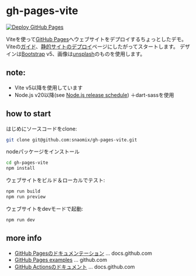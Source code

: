# gh-pages-vite

[![Deploy GitHub Pages](../../actions/workflows/build.yml/badge.svg)](../../actions/workflows/build.yml)

Viteを使って[GitHub Pages]へウェブサイトをデプロイするちょっとしたデモ。
Viteの[ガイド]、[静的サイトのデプロイ]ページにしたがってスタートします。
デザインは[Bootstrap] v5、画像は[unsplash]のものを使用します。

## note:
* Vite v5以降を使用しています
* Node.js v20以降(see [Node.js release schedule]) ＋dart-sassを使用

## how to start

はじめにソースコードをclone:
```bash
git clone git@github.com:snaomix/gh-pages-vite.git
```

nodeパッケージをインストール
```bash
cd gh-pages-vite
npm install
```

ウェブサイトをビルド＆ローカルでテスト:
```bash
npm run build
npm run preview
```

ウェブサイトをdevモードで起動:
```bash
npm run dev
```

[GitHub Pages]: https://docs.github.com/ja/pages
[GitHub Actions]: https://docs.github.com/ja/actions
[ガイド]: https://ja.vitejs.dev/guide/
[静的サイトのデプロイ]: https://ja.vitejs.dev/guide/static-deploy.html
[Bootstrap]: https://getbootstrap.com/
[unsplash]: https://unsplash.com/
[Node.js release schedule]: https://github.com/nodejs/release#release-schedule

## more info

* [GitHub Pagesのドキュメンテーション](https://docs.github.com/ja/pages) … docs.github.com
* [GitHub Pages examples](https://github.com/collections/github-pages-examples) … github.com
* [GitHub Actionsのドキュメント](https://docs.github.com/ja/actions) … docs.github.com
